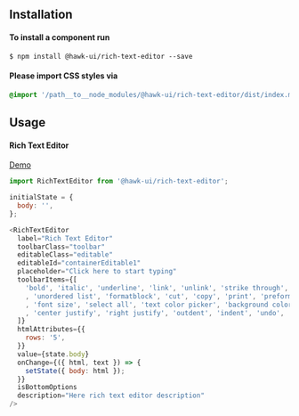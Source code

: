 ## Installation


#### To install a component run
`$ npm install @hawk-ui/rich-text-editor --save`


#### Please import CSS styles via
```scss noeditor
@import '/path__to__node_modules/@hawk-ui/rich-text-editor/dist/index.min.css
```


## Usage


#### Rich Text Editor
[Demo](https://hawk.oncrypt.co/#!/RichTextEditor/1)
```js static
import RichTextEditor from '@hawk-ui/rich-text-editor';
```
```js
initialState = {
  body: '',
};

<RichTextEditor
  label="Rich Text Editor"
  toolbarClass="toolbar"
  editableClass="editable"
  editableId="containerEditable1"
  placeholder="Click here to start typing"
  toolbarItems={[
    'bold', 'italic', 'underline', 'link', 'unlink', 'strike through', 'ordered list'
    , 'unordered list', 'formatblock', 'cut', 'copy', 'print', 'preformatted text', 'header', 'font family'
    , 'font size', 'select all', 'text color picker', 'background color picker', 'remove format', 'clean', 'divider', 'left justify'
    , 'center justify', 'right justify', 'outdent', 'indent', 'undo', 'redo', 'image',
  ]}
  htmlAttributes={{
    rows: '5',
  }}
  value={state.body}
  onChange={({ html, text }) => {
    setState({ body: html });
  }}
  isBottomOptions
  description="Here rich text editor description"
/>
```
